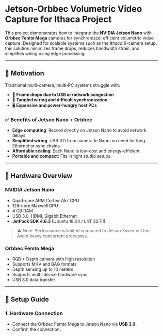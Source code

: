 # Jetson-Orbbec Volumetric Video Capture for Ithaca Project

This project demonstrates how to integrate the **NVIDIA Jetson Nano** with **Orbbec Femto Mega** cameras for synchronized, efficient volumetric video capture. Designed for scalable systems such as the *Ithaca* 9-camera setup, this solution minimizes frame drops, reduces bandwidth strain, and simplifies wiring using edge processing.

---

## 📌 Motivation

Traditional multi-camera, multi-PC systems struggle with:
- 🚫 **Frame drops due to USB or network congestion**
- 🔌 **Tangled wiring and difficult synchronization**
- 🖥️ **Expensive and power-hungry host PCs**

### ✅ Benefits of Jetson Nano + Orbbec

- **Edge computing**: Record directly on Jetson Nano to avoid network delays.
- **Simplified wiring**: USB 3.0 from camera to Nano; no need for long Ethernet or sync chains.
- **Affordable scaling**: Each Nano is low-cost and energy-efficient.
- **Portable and compact**: Fits in tight studio setups.

---

## 🧠 Hardware Overview

### NVIDIA Jetson Nano

- Quad-core ARM Cortex-A57 CPU
- 128-core Maxwell GPU
- 4 GB RAM
- USB 3.0, HDMI, Gigabit Ethernet
- **JetPack SDK 4.6.3** (Ubuntu 18.04 / L4T 32.7.1)

> ⚠️ Note: Performance is limited compared to Jetson Xavier or Orin. Avoid heavy concurrent processes.

### Orbbec Femto Mega

- RGB + Depth camera with high resolution
- Supports MKV and BAG formats
- Depth sensing up to 10 meters
- Supports multi-device hardware sync
- USB 3.0 data transfer

---

## 🔧 Setup Guide

### 1. Hardware Connection

- Connect the Orbbec Femto Mega to Jetson Nano via **USB 3.0**.
- Confirm the connection:
  

